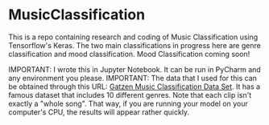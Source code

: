 # MusicClassification
This is a repo containing research and coding of Music Classification using Tensorflow's Keras. The two main classifications in progress here are genre classification and mood classification. Mood Classification coming soon! 

IMPORTANT: I wrote this in Jupyter Notebook. It can be run in PyCharm and any environment you please. 
IMPORTANT: The data that I used for this can be obtained through this URL: [Gatzen Music Classification Data Set](https://www.kaggle.com/datasets/carlthome/gtzan-genre-collection). It has a famous dataset that includes 10 different genres. Note that each clip isn't exactly a "whole song". That way, if you are running your model on your computer's CPU, the results will appear rather quickly.
